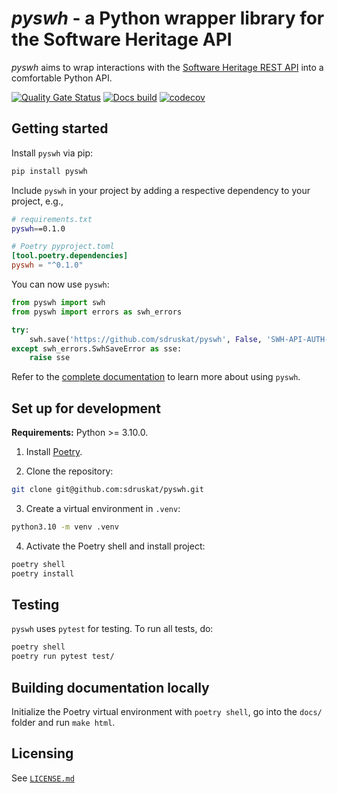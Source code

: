 <!--
SPDX-FileCopyrightText: 2022 Stephan Druskat <pyswh@sdruskat.net>

SPDX-License-Identifier: CC-BY-4.0
-->

# *pyswh* - a Python wrapper library for the Software Heritage API

*pyswh* aims to wrap interactions with the [Software Heritage REST API](https://archive.softwareheritage.org/api/1/) into a comfortable Python API.

[![Quality Gate Status](https://sonarcloud.io/api/project_badges/measure?project=sdruskat_pyswh&metric=alert_status)](https://sonarcloud.io/summary/new_code?id=sdruskat_pyswh)
[![Docs build](https://readthedocs.org/projects/pyswh/badge/?version=latest)](https://pyswh.readthedocs.io/en/latest/?badge=latest)
[![codecov](https://codecov.io/gh/sdruskat/pyswh/branch/develop/graph/badge.svg?token=8IDQ3BXC4M)](https://codecov.io/gh/sdruskat/pyswh)

## Getting started

Install `pyswh` via pip:

```bash
pip install pyswh
```

Include `pyswh` in your project by adding a respective dependency to your project, e.g.,

```bash
# requirements.txt
pyswh==0.1.0
```

```toml
# Poetry pyproject.toml
[tool.poetry.dependencies]
pyswh = "^0.1.0"
```

You can now use `pyswh`:

```python
from pyswh import swh
from pyswh import errors as swh_errors

try:
    swh.save('https://github.com/sdruskat/pyswh', False, 'SWH-API-AUTH-TOKEN')
except swh_errors.SwhSaveError as sse:
    raise sse
```

Refer to the [complete documentation](https://pyswh.readthedocs.io/en/latest/) to learn more about using `pyswh`.

## Set up for development

**Requirements:** Python >= 3.10.0.

1. Install [Poetry](https://python-poetry.org).

2. Clone the repository:

```bash
git clone git@github.com:sdruskat/pyswh.git
```

3. Create a virtual environment in `.venv`:
```bash
python3.10 -m venv .venv 
```

4. Activate the Poetry shell and install project:

```bash
poetry shell
poetry install
```

## Testing

`pyswh` uses `pytest` for testing. To run all tests, do:

```bash
poetry shell
poetry run pytest test/
```

## Building documentation locally

Initialize the Poetry virtual environment with `poetry shell`, go into the `docs/` folder and run `make html`.

## Licensing

See [`LICENSE.md`](LICENSE.md)
